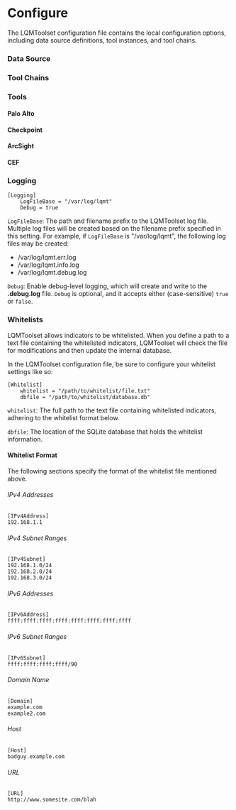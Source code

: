 # Configure

The LQMToolset configuration file contains the local configuration options, including data source definitions, tool instances, and tool chains.

### Data Source

### Tool Chains

### Tools

#### Palo Alto

#### Checkpoint

#### ArcSight

#### CEF

### Logging

    [Logging]
        LogFileBase = "/var/log/lqmt"
        Debug = true

`LogFileBase`: The path and filename prefix to the LQMToolset log file. Multiple log files will be created based on the filename prefix specified in this setting. For example, if `LogFileBase` is "/var/log/lqmt", the following log files may be created:
- /var/log/lqmt.err.log
- /var/log/lqmt.info.log
- /var/log/lqmt.debug.log

`Debug`: Enable debug-level logging, which will create and write to the **.debug.log** file. `Debug` is optional, and it accepts either (case-sensitive) `true` or `false`.

### Whitelists

LQMToolset allows indicators to be whitelisted. When you define a path to a text file containing the whitelisted indicators, LQMToolset will check the file for modifications and then update the internal database.

In the LQMToolset configuration file, be sure to configure your whitelist settings like so:

    [Whitelist]
        whitelist = "/path/to/whitelist/file.txt"
        dbfile = "/path/to/whitelist/database.db"

`whitelist`: The full path to the text file containing whitelisted indicators, adhering to the whitelist format below.

`dbfile`: The location of the SQLite database that holds the whitelist information.

#### Whitelist Format

The following sections specify the format of the whitelist file mentioned above.

###### IPv4 Addresses

    [IPv4Address]
    192.168.1.1

###### IPv4 Subnet Ranges

    [IPv4Subnet]
    192.168.1.0/24
    192.168.2.0/24
    192.168.3.0/24

###### IPv6 Addresses

    [IPv6Address]
    ffff:ffff:ffff:ffff:ffff:ffff:ffff:ffff

###### IPv6 Subnet Ranges

    [IPv6Subnet]
    ffff:ffff:ffff:ffff/90

###### Domain Name

    [Domain]
    example.com
    example2.com

###### Host

    [Host]
    badguy.example.com

###### URL

    [URL]
    http://www.somesite.com/blah
